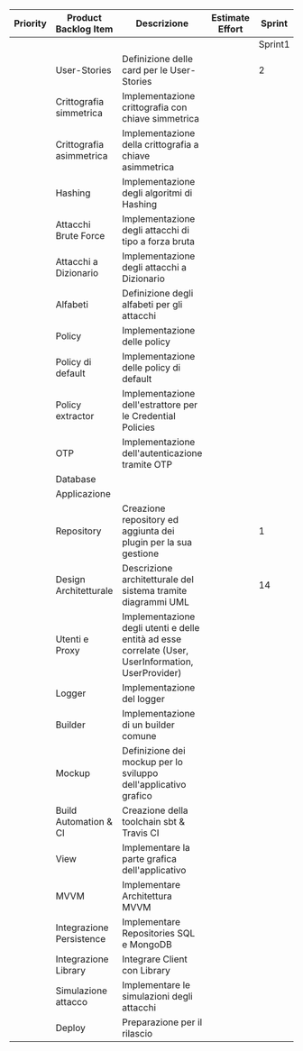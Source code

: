 | Priority | Product Backlog Item     | Descrizione                                                                                         | Estimate Effort | Sprint  |         |         |         |         |         |         |         |
|----------|--------------------------|-----------------------------------------------------------------------------------------------------|:---------------:|---------|---------|---------|---------|---------|---------|---------|---------|
|          |                          |                                                                                                     |                 | Sprint1 | Sprint2 | Sprint3 | Sprint4 | Sprint5 | Sprint6 | Sprint7 | Sprint8 |
|          | User-Stories             | Definizione delle card per le User-Stories                                                          |                 |      2  |         |         |         |         |         |         |         |
|          | Crittografia simmetrica  | Implementazione crittografia con chiave simmetrica                                                  |                 |         |         |         |         |         |         |         |         |
|          | Crittografia asimmetrica | Implementazione della crittografia a chiave asimmetrica                                             |                 |         |         |         |         |         |         |         |         |
|          | Hashing                  | Implementazione degli algoritmi di Hashing                                                          |                 |         |         |         |         |         |         |         |         |
|          | Attacchi Brute Force     | Implementazione degli attacchi di tipo a forza bruta                                                |                 |         |       4 |         |         |       3 |       1 |         |         |
|          | Attacchi a Dizionario    | Implementazione degli attacchi a Dizionario                                                         |                 |         |         |       2 |         |       3 |       1 |         |         |
|          | Alfabeti                 | Definizione degli alfabeti per gli attacchi                                                         |                 |         |       1 |         |         |         |       6 |         |         |
|          | Policy                   | Implementazione delle policy                                                                        |                 |         |      12 |       4 |       1 |       2 |         |       1 |       2 |
|          | Policy di default        | Implementazione delle policy di default                                                             |                 |         |         |         |       2 |       1 |         |       2 |         |
|          | Policy extractor         | Implementazione dell'estrattore per le Credential Policies                                          |                 |         |         |       1 |         |         |         |         |         |
|          | OTP                      | Implementazione dell'autenticazione tramite OTP                                                     |                 |         |         |         |         |         |      14 |       2 |       3 |
|          | Database                 |                                                                                                     |                 |         |         |         |         |         |         |         |         |
|          | Applicazione             |                                                                                                     |                 |         |         |         |         |         |         |         |         |
|          | Repository               | Creazione repository ed aggiunta dei plugin per la sua gestione                                     |                 |       1 |         |         |         |         |         |         |         |
|          | Design Architetturale    | Descrizione architetturale del sistema tramite diagrammi UML                                        |                 |      14 |         |         |         |         |         |         |         |
|          | Utenti e Proxy           | Implementazione degli utenti e delle entità ad esse correlate (User, UserInformation, UserProvider) |                 |         |       3 |         |       2 |         |         |         |         |
|          | Logger                   | Implementazione del logger                                                                          |                 |         |       2 |         |       2 |         |         |         |         |
|          | Builder                  | Implementazione di un builder comune                                                                |                 |         |         |         |       4 |         |         |         |         |
|          | Mockup                   | Definizione dei mockup per lo sviluppo dell'applicativo grafico                                     |                 |         |         |         |         |         |         |         |         |
|          | Build Automation & CI    | Creazione della toolchain sbt & Travis CI                                                           |                 |         |         |         |         |         |         |         |         |
|          | View                     | Implementare la parte grafica dell'applicativo                                                      |                 |         |         |         |         |         |         |         |         |
|          | MVVM                     | Implementare Architettura MVVM                                                                      |                 |         |         |         |         |         |         |         |         |
|          | Integrazione Persistence | Implementare Repositories SQL e MongoDB                                                             |                 |         |         |         |         |         |         |         |         |
|          | Integrazione Library     | Integrare Client con Library                                                                        |                 |         |         |         |         |         |         |       2 |         |
|          | Simulazione attacco      | Implementare le simulazioni degli attacchi                                                          |                 |         |         |         |         |         |         |       3 |         |
|          | Deploy                   | Preparazione per il rilascio                                                                        |                 |         |         |         |         |         |         |         |       4 | 

